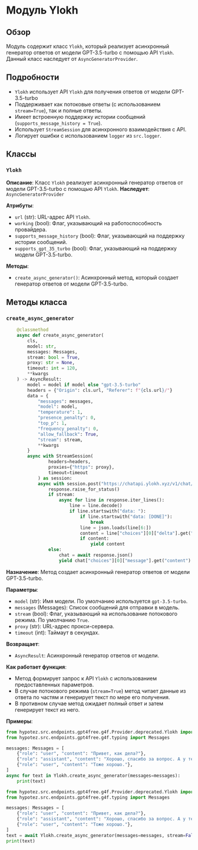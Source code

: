 # Модуль Ylokh
## Обзор
Модуль содержит класс `Ylokh`, который реализует асинхронный генератор ответов от модели GPT-3.5-turbo с помощью API `Ylokh`. 
Данный класс наследует от `AsyncGeneratorProvider`.

## Подробности
- `Ylokh` использует API `Ylokh` для получения ответов от модели GPT-3.5-turbo
- Поддерживает как потоковые ответы (с использованием `stream=True`), так и полные ответы.
- Имеет встроенную поддержку истории сообщений (`supports_message_history = True`).
- Использует `StreamSession` для асинхронного взаимодействия с API.
- Логирует ошибки с использованием `logger` из `src.logger`.

## Классы
### `Ylokh`
**Описание**: Класс `Ylokh`  реализует асинхронный генератор ответов от модели GPT-3.5-turbo с помощью API `Ylokh`. 
**Наследует**: `AsyncGeneratorProvider`

**Атрибуты**:
- `url` (str): URL-адрес API `Ylokh`.
- `working` (bool): Флаг, указывающий на работоспособность провайдера.
- `supports_message_history` (bool): Флаг, указывающий на поддержку истории сообщений.
- `supports_gpt_35_turbo` (bool): Флаг, указывающий на поддержку модели GPT-3.5-turbo.

**Методы**:
- `create_async_generator()`: Асинхронный метод, который создает генератор ответов от модели GPT-3.5-turbo. 

## Методы класса
### `create_async_generator`
```python
    @classmethod
    async def create_async_generator(
        cls,
        model: str,
        messages: Messages,
        stream: bool = True,
        proxy: str = None,
        timeout: int = 120,
        **kwargs
    ) -> AsyncResult:
        model = model if model else "gpt-3.5-turbo"
        headers = {"Origin": cls.url, "Referer": f"{cls.url}/"}
        data = {
            "messages": messages,
            "model": model,
            "temperature": 1,
            "presence_penalty": 0,
            "top_p": 1,
            "frequency_penalty": 0,
            "allow_fallback": True,
            "stream": stream,
            **kwargs
        }
        async with StreamSession(
                headers=headers,
                proxies={"https": proxy},
                timeout=timeout
            ) as session:
            async with session.post("https://chatapi.ylokh.xyz/v1/chat/completions", json=data) as response:
                response.raise_for_status()
                if stream:
                    async for line in response.iter_lines():
                        line = line.decode()
                        if line.startswith("data: "):
                            if line.startswith("data: [DONE]"):
                                break
                            line = json.loads(line[6:])
                            content = line["choices"][0]["delta"].get("content")
                            if content:
                                yield content
                else:
                    chat = await response.json()
                    yield chat["choices"][0]["message"].get("content")
```

**Назначение**: Метод создает асинхронный генератор ответов от модели GPT-3.5-turbo.

**Параметры**:
- `model` (str): Имя модели. По умолчанию используется `gpt-3.5-turbo`.
- `messages` (Messages): Список сообщений для отправки в модель.
- `stream` (bool): Флаг, указывающий на использование потокового режима. По умолчанию `True`.
- `proxy` (str): URL-адрес прокси-сервера.
- `timeout` (int): Таймаут в секундах.

**Возвращает**:
- `AsyncResult`: Асинхронный генератор ответов от модели.

**Как работает функция**:
- Метод формирует запрос к API `Ylokh` с использованием предоставленных параметров.
- В случае потокового режима (`stream=True`) метод читает данные из ответа по частям и генерирует текст по мере его получения.
- В противном случае метод ожидает полный ответ и затем генерирует текст из него.

**Примеры**:
```python
from hypotez.src.endpoints.gpt4free.g4f.Provider.deprecated.Ylokh import Ylokh
from hypotez.src.endpoints.gpt4free.g4f.typing import Messages

messages: Messages = [
    {"role": "user", "content": "Привет, как дела?"},
    {"role": "assistant", "content": "Хорошо, спасибо за вопрос. А у тебя как?"},
    {"role": "user", "content": "Тоже хорошо."},
]
async for text in Ylokh.create_async_generator(messages=messages):
    print(text)
```
```python
from hypotez.src.endpoints.gpt4free.g4f.Provider.deprecated.Ylokh import Ylokh
from hypotez.src.endpoints.gpt4free.g4f.typing import Messages

messages: Messages = [
    {"role": "user", "content": "Привет, как дела?"},
    {"role": "assistant", "content": "Хорошо, спасибо за вопрос. А у тебя как?"},
    {"role": "user", "content": "Тоже хорошо."},
]
text = await Ylokh.create_async_generator(messages=messages, stream=False)
print(text)